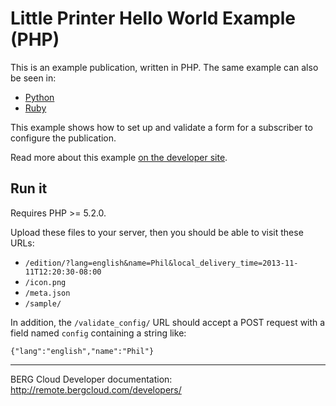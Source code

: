 # Little Printer Hello World Example (PHP)

This is an example publication, written in PHP. The same example can also be
seen in:

* [Python](https://github.com/bergcloud/lp-hello-world-python)
* [Ruby](https://github.com/bergcloud/lp-publication-hello-world)

This example shows how to set up and validate a form for a subscriber to
configure the publication.

Read more about this example [on the developer site](http://remote.bergcloud.com/developers/littleprinter/examples/hello_world). 

## Run it

Requires PHP >= 5.2.0.

Upload these files to your server, then you should be able to visit these URLs:

* `/edition/?lang=english&name=Phil&local_delivery_time=2013-11-11T12:20:30-08:00`
* `/icon.png`
* `/meta.json`
* `/sample/`

In addition, the `/validate_config/` URL should accept a POST request with
a field named `config` containing a string like:

    {"lang":"english","name":"Phil"}
    

----

BERG Cloud Developer documentation: http://remote.bergcloud.com/developers/

